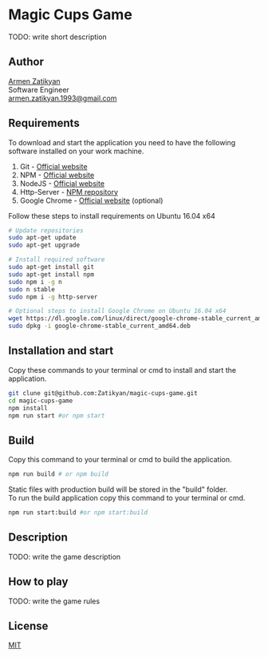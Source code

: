 # Magic Cups Game

TODO: write short description

## Author

[Armen Zatikyan](https://www.linkedin.com/in/armen-zatikyan/)  
Software Engineer  
armen.zatikyan.1993@gmail.com

## Requirements

To download and start the application you need to have the following software installed on your work machine.

1. Git - [Official website](https://git-scm.com)
2. NPM - [Official website](https://www.npmjs.com)
3. NodeJS - [Official website](https://nodejs.org)
4. Http-Server - [NPM repository](https://www.npmjs.com/package/http-server)
5. Google Chrome - [Official website](https://www.google.com/chrome) (optional)

Follow these steps to install requirements on Ubuntu 16.04 x64

```bash
# Update repositories
sudo apt-get update
sudo apt-get upgrade

# Install required software
sudo apt-get install git
sudo apt-get install npm
sudo npm i -g n
sudo n stable
sudo npm i -g http-server

# Optional steps to install Google Chrome on Ubuntu 16.04 x64
wget https://dl.google.com/linux/direct/google-chrome-stable_current_amd64.deb
sudo dpkg -i google-chrome-stable_current_amd64.deb

```

## Installation and start

Copy these commands to your terminal or cmd to install and start the application.

```bash
git clune git@github.com:Zatikyan/magic-cups-game.git
cd magic-cups-game
npm install
npm run start #or npm start
```

## Build

Copy this command to your terminal or cmd to build the application.

```bash
npm run build # or npm build
```

Static files with production build will be stored in the "build" folder.  
To run the build application copy this command to your terminal or cmd.

```bash
npm run start:build #or npm start:build
```

## Description

TODO: write the game description

## How to play

TODO: write the game rules

## License
[MIT](https://choosealicense.com/licenses/mit/)